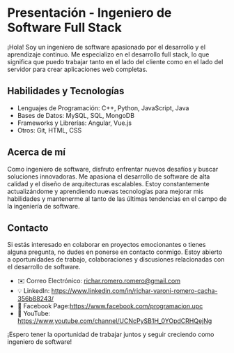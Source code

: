 # Presentación - Ingeniero de Software Full Stack

¡Hola! Soy un ingeniero de software apasionado por el desarrollo y el aprendizaje continuo. Me especializo en el desarrollo full stack, lo que significa que puedo trabajar tanto en el lado del cliente como en el lado del servidor para crear aplicaciones web completas.

## Habilidades y Tecnologías

- Lenguajes de Programación: C++, Python, JavaScript, Java
- Bases de Datos: MySQL, SQL, MongoDB
- Frameworks y Librerías: Angular, Vue.js
- Otros: Git, HTML, CSS

## Acerca de mí

Como ingeniero de software, disfruto enfrentar nuevos desafíos y buscar soluciones innovadoras. Me apasiona el desarrollo de software de alta calidad y el diseño de arquitecturas escalables. Estoy constantemente actualizándome y aprendiendo nuevas tecnologías para mejorar mis habilidades y mantenerme al tanto de las últimas tendencias en el campo de la ingeniería de software.

## Contacto

Si estás interesado en colaborar en proyectos emocionantes o tienes alguna pregunta, no dudes en ponerse en contacto conmigo. Estoy abierto a oportunidades de trabajo, colaboraciones y discusiones relacionadas con el desarrollo de software.

- ✉️ Correo Electrónico: richar.romero.romero@gmail.com 
- 💡 LinkedIn: https://www.linkedin.com/in/richar-varoni-romero-cacha-356b88243/ 
- 📱 Facebook Page:https://www.facebook.com/programacion.upc 
- 📌 YouTube: https://www.youtube.com/channel/UCNcPySB1H_0YOpdCRHQejNg 

¡Espero tener la oportunidad de trabajar juntos y seguir creciendo como ingeniero de software!

